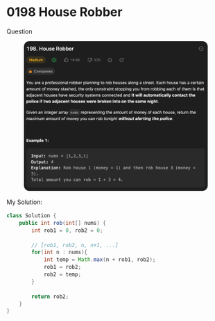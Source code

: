 # 0198 House Robber

Question

<figure><img src="../.gitbook/assets/image (1) (1) (1).png" alt=""><figcaption></figcaption></figure>



My Solution:

```java
class Solution {
    public int rob(int[] nums) {
        int rob1 = 0, rob2 = 0;

        // [rob1, rob2, n, n+1, ...]
        for(int n : nums){
            int temp = Math.max(n + rob1, rob2);
            rob1 = rob2;
            rob2 = temp;
        }

        return rob2;
    }
}
```
